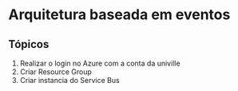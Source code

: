 # Arquitetura baseada em eventos

## Tópicos
1. Realizar o login no Azure com a conta da univille
2. Criar Resource Group
3. Criar instancia do Service Bus